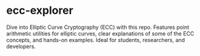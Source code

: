 # ecc-explorer
Dive into Elliptic Curve Cryptography (ECC) with this repo. Features point arithmetic utilities for elliptic curves, clear explanations of some of the ECC concepts, and hands-on examples. Ideal for students, researchers, and developers.
